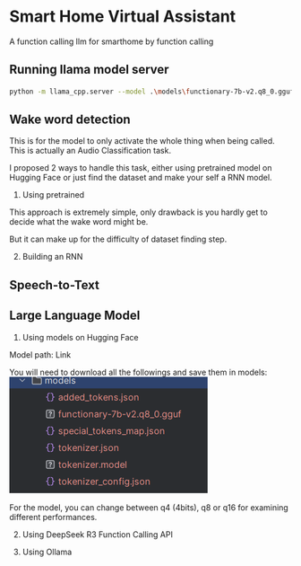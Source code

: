 # Smart Home Virtual Assistant
 A function calling llm for smarthome by function calling


## Running llama model server
```bash
python -m llama_cpp.server --model .\models\functionary-7b-v2.q8_0.gguf --chat_format functionary-v2 --hf_pretrained_model_name_or_path ./models
```

## Wake word detection
This is for the model to only activate the whole thing when being called. This is actually an Audio Classification task.

I proposed 2 ways to handle this task, either using pretrained model on Hugging Face or just find the dataset and make your self a RNN model.

1. Using pretrained

This approach is extremely simple, only drawback is you hardly get to decide what the wake word might be.

But it can make up for the difficulty of dataset finding step.



2. Building an RNN


## Speech-to-Text


## Large Language Model
1. Using models on Hugging Face

Model path: <a url="https://huggingface.co/meetkai/functionary-7b-v2-GGUF/tree/main">Link</a>

You will need to download all the followings and save them in models:
![img.png](img.png)

For the model, you can change between q4 (4bits), q8 or q16 for examining different performances.

2. Using DeepSeek R3 Function Calling API

3. Using Ollama



